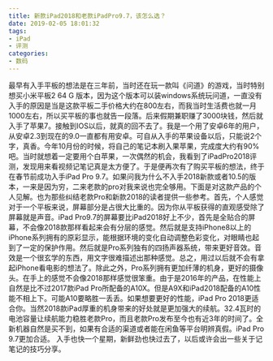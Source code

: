 ```yaml
---
title: 新款iPad2018和老款iPadPro9.7，该怎么选？
date: 2019-02-05 18:01:32
tags:
- iPad
- 评测
categories:
- 数码
---
```

​	最早有入手平板的想法是在三年前，当时还在玩一款叫《问道》的游戏，当时特别想买小米平板2 64 G 版本，因为这个版本可以装windows系统玩问道，一直没有入手的原­因是当是这款平板二手价格大约在800左右，而我当时生活费也就一月1000左右，所以买平板的事也就告一段­落。后来假期兼职赚了3000块钱，然后就入手了苹果7。接触到IOS以后，就真的回不去了。我­是一个用了安卓6年的用户，从安卓2.3到现在的9.0一直都有用安卓。可自从入手的苹果设备以后，只能说2个字，真香。今年10月份的时候，将自己的笔记本刷入果苹果，完成度大约有90%吧。当时就想着一定要用个白苹果，一次偶然的机会，我看到了iPadPro2018评测，发现用来看视频记笔记真是太方便了。于是便再次有了购买平­板的想法，终于在春节前成功入手iPad Pro 9.7。如果问我为什么不入手2018新款或者10.5的版本，一来是因为穷，二来老款的pro对我来说也完全够用。下面是对这款产品的个人见解。也为那些纠结老款Pro和新款2018的读者提供一些参考。
​	首先，个人感觉对于一个平板来说，屏幕部分是占很大比重的。因为你从平板获得的直观感受除了屏幕就是声音。iPad Pro9.7的屏幕要比iPad2018好上不少，首先是全贴合的屏幕，不会像2018款那样看起来会有分层的感觉。然后就是支持iPhone8以上的iPhone系列拥有的原彩显示，能根据环境的变化自动调整色彩变化，对眼睛也起到了一定的保护作用。然后就是Pro系列独有的四扬声器系统，带来更好音效。音效是一个很玄学的东西，用文字很难描述出那种感觉。总之，用过以后就不会有拿起iPhone看电影的想法了。除此之外，Pro系列拥有更加纤薄的机身，更好的摄像头。在手上的感觉不会像2018那样感觉很笨重。由于是2016年的产品，在性能上自然是比不过2017款iPad Pro所配备的A10X。但是A9X和iPad2018配备的A10性能不相上下。可能A10要略胜一丢丢。如果想要更好的性能，iPad Pro 2018更适合你。当然2018款iPad厚重的机身带来的好处就是更加强大的续航。32.4瓦时的电池容量让续航能力稳胜老款Pro，而且老款Pro发布至今也有近3年的时间了。全新机器自然是买不到，如果有合适的渠道或者能在闲鱼等平台明辨真假。iPad Pro 9.7更加合适。
​	入手也快一个星期，新鲜劲也快过去了，以后或许会出一些关于记笔记的技巧分享。